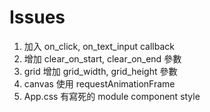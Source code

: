 # Issues

1. 加入 on_click, on_text_input callback
2. 增加 clear_on_start, clear_on_end 參數
3. grid 增加 grid_width, grid_height 參數
4. canvas 使用 requestAnimationFrame
5. App.css 有寫死的 module component style
